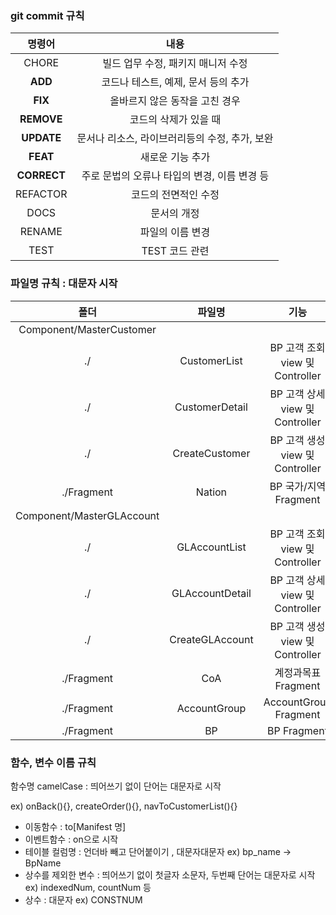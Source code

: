 ### git commit 규칙

|명령어|내용|
| :-----------------------------------: | :---------------------------------------: |
| CHORE | 빌드 업무 수정, 패키지 매니저 수정 |
| **ADD** |   코드나 테스트, 예제, 문서 등의 추가   |
| **FIX** | 올바르지 않은 동작을 고친 경우 |
| **REMOVE** |   코드의 삭제가 있을 때   |
| **UPDATE** |   문서나 리소스, 라이브러리등의 수정, 추가, 보완   |
| **FEAT** |  새로운 기능 추가   |
| **CORRECT** | 주로 문법의 오류나 타입의 변경, 이름 변경 등   |
| REFACTOR |   코드의 전면적인 수정   |
| DOCS |  문서의 개정   |
| RENAME | 파일의 이름 변경 |
| TEST | TEST 코드 관련   |


### 파일명 규칙 : 대문자 시작
|폴더|파일명|기능|
| :-----------------------------------: | :-----------------------------------: | :---------------------------------------: |
| Component/MasterCustomer|
| ./ | CustomerList | BP 고객 조회 view 및 Controller |
| ./ | CustomerDetail | BP 고객 상세 view 및 Controller |
| ./ | CreateCustomer | BP 고객 생성 view 및 Controller |
| ./Fragment | Nation | BP 국가/지역 Fragment |
| Component/MasterGLAccount|
| ./ | GLAccountList | BP 고객 조회 view 및 Controller |
| ./ | GLAccountDetail | BP 고객 상세 view 및 Controller |
| ./ | CreateGLAccount | BP 고객 생성 view 및 Controller |
| ./Fragment | CoA | 계정과목표 Fragment |
| ./Fragment | AccountGroup | AccountGroup Fragment |
| ./Fragment | BP | BP Fragment |

### 함수, 변수 이름 규칙
함수명 camelCase : 띄어쓰기 없이 단어는 대문자로 시작

ex) onBack(){}, createOrder(){}, navToCustomerList(){}
  
  - 이동함수 : to[Manifest 명]
  - 이벤트함수 : on으로 시작
  - 테이블 컬럼명 : 언더바 빼고 단어붙이기 , 대문자대문자
    ex) bp_name -> BpName
  - 상수를 제외한 변수 : 띄어쓰기 없이 첫글자 소문자, 두번째 단어는 대문자로 시작
    ex) indexedNum, countNum 등
  - 상수 : 대문자
    ex) CONSTNUM
    
